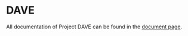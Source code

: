 # DAVE

All documentation of Project DAVE can be found in the [document page](https://field-robotics-lab.github.io/dave.doc/).
